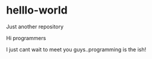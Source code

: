 # helllo-world
Just another repository

Hi programmers

I just cant wait to meet you guys..programming is the ish!
